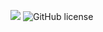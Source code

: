 ![](https://api.travis-ci.org/gitmurali/docker-react.svg?branch=master)
![GitHub license](https://img.shields.io/badge/license-MIT-blue.svg)